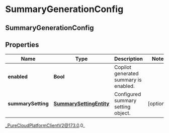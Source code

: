 # SummaryGenerationConfig

## SummaryGenerationConfig

## Properties

|Name | Type | Description | Notes|
|------------ | ------------- | ------------- | -------------|
| **enabled** | **Bool** | Copilot generated summary is enabled. | |
| **summarySetting** | [**SummarySettingEntity**](SummarySettingEntity) | Configured summary setting object. | [optional] |



_PureCloudPlatformClientV2@173.0.0_
